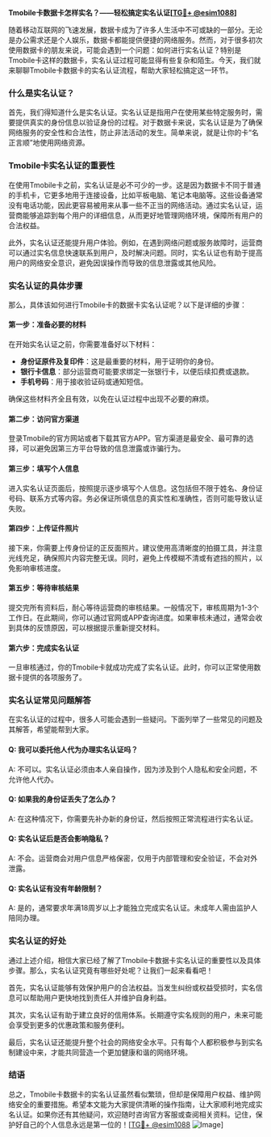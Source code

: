 **Tmobile卡数据卡怎样实名？——轻松搞定实名认证[[TG💪+ @esim1088](https://t.me/s/esim1088)]**

随着移动互联网的飞速发展，数据卡成为了许多人生活中不可或缺的一部分。无论是办公需求还是个人娱乐，数据卡都能提供便捷的网络服务。然而，对于很多初次使用数据卡的朋友来说，可能会遇到一个问题：如何进行实名认证？特别是Tmobile卡这样的数据卡，实名认证过程可能显得有些复杂和陌生。今天，我们就来聊聊Tmobile卡数据卡的实名认证流程，帮助大家轻松搞定这一环节。

### 什么是实名认证？

首先，我们得知道什么是实名认证。实名认证是指用户在使用某些特定服务时，需要提供真实的身份信息以验证身份的过程。对于数据卡来说，实名认证是为了确保网络服务的安全性和合法性，防止非法活动的发生。简单来说，就是让你的卡“名正言顺”地使用网络资源。

### Tmobile卡实名认证的重要性

在使用Tmobile卡之前，实名认证是必不可少的一步。这是因为数据卡不同于普通的手机卡，它更多地用于连接设备，比如平板电脑、笔记本电脑等。这些设备通常没有电话功能，因此更容易被用来从事一些不正当的网络活动。通过实名认证，运营商能够追踪到每个用户的详细信息，从而更好地管理网络环境，保障所有用户的合法权益。

此外，实名认证还能提升用户体验。例如，在遇到网络问题或服务故障时，运营商可以通过实名信息快速联系到用户，及时解决问题。同时，实名认证也有助于提高用户的网络安全意识，避免因误操作而导致的信息泄露或其他风险。

### 实名认证的具体步骤

那么，具体该如何进行Tmobile卡的数据卡实名认证呢？以下是详细的步骤：

#### 第一步：准备必要的材料

在开始实名认证之前，你需要准备好以下材料：
- **身份证原件及复印件**：这是最重要的材料，用于证明你的身份。
- **银行卡信息**：部分运营商可能要求绑定一张银行卡，以便后续扣费或退款。
- **手机号码**：用于接收验证码或通知短信。

确保这些材料齐全且有效，以免在认证过程中出现不必要的麻烦。

#### 第二步：访问官方渠道

登录Tmobile的官方网站或者下载其官方APP。官方渠道是最安全、最可靠的选择，可以避免因第三方平台导致的信息泄露或诈骗行为。

#### 第三步：填写个人信息

进入实名认证页面后，按照提示逐步填写个人信息。这包括但不限于姓名、身份证号码、联系方式等内容。务必保证所填信息的真实性和准确性，否则可能导致认证失败。

#### 第四步：上传证件照片

接下来，你需要上传身份证的正反面照片。建议使用高清晰度的拍摄工具，并注意光线充足，确保照片内容完整无误。同时，避免上传模糊不清或有遮挡的照片，以免影响审核进度。

#### 第五步：等待审核结果

提交完所有资料后，耐心等待运营商的审核结果。一般情况下，审核周期为1-3个工作日。在此期间，你可以通过官网或APP查询进度。如果审核未通过，通常会收到具体的反馈原因，可以根据提示重新提交材料。

#### 第六步：完成实名认证

一旦审核通过，你的Tmobile卡就成功完成了实名认证。此时，你可以正常使用数据卡提供的各项服务了。

### 实名认证常见问题解答

在实名认证的过程中，很多人可能会遇到一些疑问。下面列举了一些常见的问题及其解答，希望能帮到大家。

#### Q: 我可以委托他人代为办理实名认证吗？
A: 不可以。实名认证必须由本人亲自操作，因为涉及到个人隐私和安全问题，不允许他人代办。

#### Q: 如果我的身份证丢失了怎么办？
A: 在这种情况下，你需要先补办新的身份证，然后按照正常流程进行实名认证。

#### Q: 实名认证后是否会影响隐私？
A: 不会。运营商会对用户信息严格保密，仅用于内部管理和安全验证，不会对外泄露。

#### Q: 实名认证有没有年龄限制？
A: 是的，通常要求年满18周岁以上才能独立完成实名认证。未成年人需由监护人陪同办理。

### 实名认证的好处

通过上述介绍，相信大家已经了解了Tmobile卡数据卡实名认证的重要性以及具体步骤。那么，实名认证究竟有哪些好处呢？让我们一起来看看吧！

首先，实名认证能够有效保护用户的合法权益。当发生纠纷或权益受损时，实名信息可以帮助用户更快地找到责任人并维护自身利益。

其次，实名认证有助于建立良好的信用体系。长期遵守实名规则的用户，未来可能会享受到更多的优惠政策和服务便利。

最后，实名认证还能提升整个社会的网络安全水平。只有每个人都积极参与到实名制建设中来，才能共同营造一个更加健康和谐的网络环境。

### 结语

总之，Tmobile卡数据卡的实名认证虽然看似繁琐，但却是保障用户权益、维护网络安全的重要措施。希望本文能为大家提供清晰的操作指南，让大家顺利地完成实名认证。如果你还有其他疑问，欢迎随时咨询官方客服或查阅相关资料。记住，保护好自己的个人信息永远是第一位的！[[TG💪+ @esim1088](https://t.me/s/esim1088) ![Image](https://i.postimg.cc/4NQfJmqS/Snipaste-2025-05-13-00-14-12.png)]